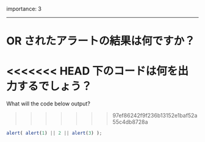 importance: 3

---

# OR されたアラートの結果は何ですか？

<<<<<<< HEAD
下のコードは何を出力するでしょう？
=======
What will the code below output?
>>>>>>> 97ef86242f9f236b13152e1baf52a55c4db8728a

```js
alert( alert(1) || 2 || alert(3) );
```
